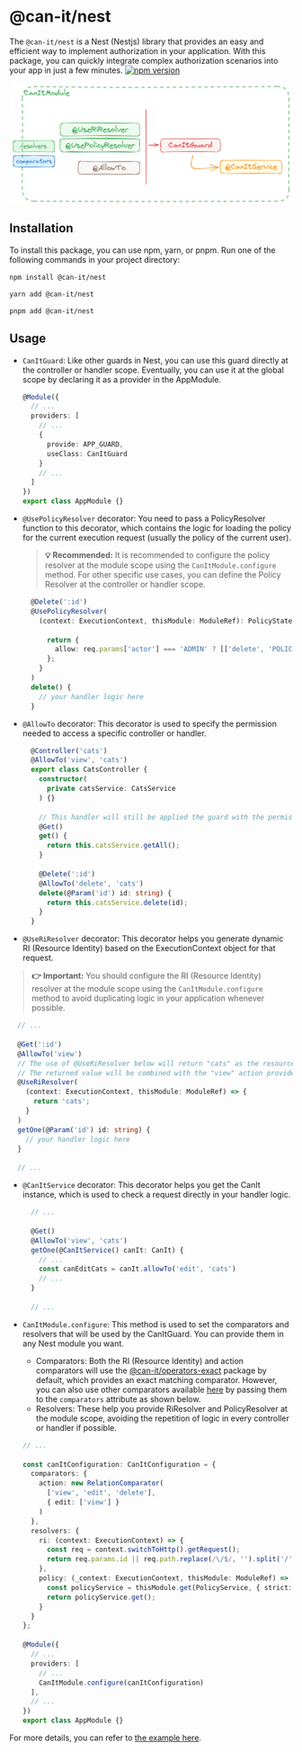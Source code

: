 # @can-it/nest

The `@can-it/nest` is a Nest (Nestjs) library that provides an easy and efficient way to implement authorization in your application. With this package, you can quickly integrate complex authorization scenarios into your app in just a few minutes. [![npm version](https://img.shields.io/npm/v/@can-it/ngx.svg?style=flat-square)](https://www.npmjs.org/package/@can-it/nest)

<div style="width: 100%; display: flex; justify-content: center;">
  <img src="../../assets/nest.png" width="800px">
</div>

## Installation

To install this package, you can use npm, yarn, or pnpm. Run one of the following commands in your project directory:

```shell
npm install @can-it/nest
```

```shell
yarn add @can-it/nest
```

```shell
pnpm add @can-it/nest
```

## Usage

- `CanItGuard`: Like other guards in Nest, you can use this guard directly at the controller or handler scope. Eventually, you can use it at the global scope by declaring it as a provider in the AppModule.

  ```typescript
  @Module({
    // ...
    providers: [
      // ...
      {
        provide: APP_GUARD,
        useClass: CanItGuard
      }
      // ...
    ]
  })
  export class AppModule {}
  ```

- `@UsePolicyResolver` decorator: You need to pass a PolicyResolver function to this decorator, which contains the logic for loading the policy for the current execution request (usually the policy of the current user).

  > **💡 Recommended:** It is recommended to configure the policy resolver at the module scope using the `CanItModule.configure` method. For other specific use cases, you can define the Policy Resolver at the controller or handler scope.

  ```typescript
    @Delete(':id')
    @UsePolicyResolver(
      (context: ExecutionContext, thisModule: ModuleRef): PolicyState => {

        return {
          allow: req.params['actor'] === 'ADMIN' ? [['delete', 'POLICIES']] : []
        };
      }
    )
    delete() {
      // your handler logic here
    }
  ```

- `@AllowTo` decorator: This decorator is used to specify the permission needed to access a specific controller or handler.

  ```typescript
    @Controller('cats')
    @AllowTo('view', 'cats')
    export class CatsController {
      constructor(
        private catsService: CatsService
      ) {}

      // This handler will still be applied the guard with the permission that was defined from the controller @AllowTo above
      @Get()
      get() {
        return this.catsService.getAll();
      }

      @Delete(':id')
      @AllowTo('delete', 'cats')
      delete(@Param('id') id: string) {
        return this.catsService.delete(id);
      }
    }
  ```

- `@UseRiResolver` decorator: This decorator helps you generate dynamic RI (Resource Identity) based on the ExecutionContext object for that request.

> **👉 Important:** You should configure the RI (Resource Identity) resolver at the module scope using the `CanItModule.configure` method to avoid duplicating logic in your application whenever possible.

  ```typescript
    // ...

    @Get(':id')
    @AllowTo('view')
    // The use of @UseRiResolver below will return "cats" as the resource identity
    // The returned value will be combined with the "view" action provided from @AllowTo above
    @UseRiResolver(
      (context: ExecutionContext, thisModule: ModuleRef) => {
        return 'cats';
      }
    )
    getOne(@Param('id') id: string) {
      // your handler logic here
    }

    // ...
  ```

- `@CanItService` decorator: This decorator helps you get the CanIt instance, which is used to check a request directly in your handler logic.

  ```typescript
    // ...

    @Get()
    @AllowTo('view', 'cats')
    getOne(@CanItService() canIt: CanIt) {
      // ...
      const canEditCats = canIt.allowTo('edit', 'cats')
      // ...
    }

    // ...
  ```

- `CanItModule.configure`: This method is used to set the comparators and resolvers that will be used by the CanItGuard. You can provide them in any Nest module you want.

  - Comparators: Both the RI (Resource Identity) and action comparators will use the [@can-it/operators-exact](./packages/operators/exact/) package by default, which provides an exact matching comparator. However, you can also use other comparators available [here](https://www.npmjs.com/search?q=keywords:can-it-operators) by passing them to the `comparators` attribute as shown below.
  - Resolvers: These help you provide RiResolver and PolicyResolver at the module scope, avoiding the repetition of logic in every controller or handler if possible.

  ```typescript
  // ...

  const canItConfiguration: CanItConfiguration = {
    comparators: {
      action: new RelationComparator(
        ['view', 'edit', 'delete'],
        { edit: ['view'] }
      )
    },
    resolvers: {
      ri: (context: ExecutionContext) => {
        const req = context.switchToHttp().getRequest();
        return req.params.id || req.path.replace(/\/$/, '').split('/').pop();
      },
      policy: (_context: ExecutionContext, thisModule: ModuleRef) => {
        const policyService = thisModule.get(PolicyService, { strict: false });
        return policyService.get();
      }
    }
  };

  @Module({
    // ...
    providers: [
      // ...
      CanItModule.configure(canItConfiguration)
    ],
    // ...
  })
  export class AppModule {}

  ```

For more details, you can refer to [the example here](https://github.com/can-it/examples/tree/main/apps/nest).
